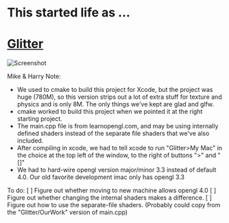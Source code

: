 # This started life as ...
# [Glitter](http://polytonic.github.io/Glitter/)
![Screenshot](http://i.imgur.com/MDo2rsy.jpg)


Mike & Harry Note:
* We used to cmake to build this project for Xcode, but the project was huge (780M), so this version strips out a lot of extra stuff for texture and physics and is only 8M. The only things we've kept are glad and glfw.
* cmake worked to build this project when we pointed it at the right starting project.
* The main.cpp file is from learnopengl.com, and may be using internally defined shaders instead of the separate file shaders that we've also included.
* After compiling in xcode, we had to tell xcode to run "Glitter>My Mac" in the choice at the top left of the window, to the right of buttons ">" and "[]"
* We had to hard-wire opengl version major/minor 3.3 instead of default 4.0. Our old favorite development imac only has opengl 3.3

To do:
[ ] Figure out whether moving to new machine allows opengl 4.0
[ ] Figure out whether changing the internal shaders makes a difference.
[ ] Figure out how to use the separate-file shaders. (Probably could copy from the "Glitter/OurWork" version of main.cpp)

